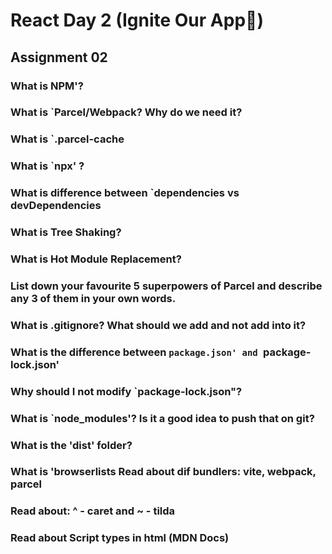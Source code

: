 # React Day 2 (Ignite Our App🚀)
## Assignment 02
### What is NPM'?


### What is `Parcel/Webpack? Why do we need it?


### What is `.parcel-cache


### What is `npx' ?


### What is difference between `dependencies vs devDependencies


### What is Tree Shaking?


### What is Hot Module Replacement?


### List down your favourite 5 superpowers of Parcel and describe any 3 of them in your own words.


### What is .gitignore? What should we add and not add into it?


### What is the difference between `package.json' and `package-lock.json'


### Why should I not modify `package-lock.json"?


### What is `node_modules'? Is it a good idea to push that on git?


### What is the 'dist' folder?


### What is 'browserlists Read about dif bundlers: vite, webpack, parcel


### Read about: ^ - caret and ~ - tilda


### Read about Script types in html (MDN Docs)
